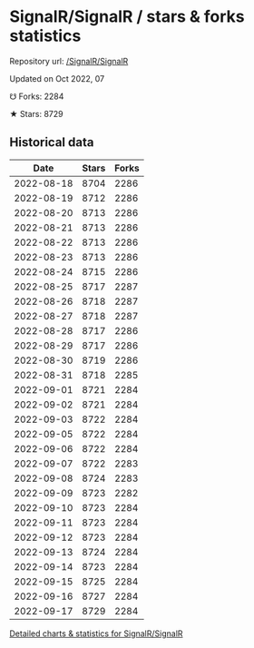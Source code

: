 # SignalR/SignalR / stars & forks statistics

Repository url: [/SignalR/SignalR](https://github.com/SignalR/SignalR)

Updated on Oct 2022, 07

☋ Forks: 2284

★ Stars: 8729

## Historical data
| Date | Stars | Forks |
|------|-------|-------|
| 2022-08-18 | 8704 | 2286 | 
| 2022-08-19 | 8712 | 2286 | 
| 2022-08-20 | 8713 | 2286 | 
| 2022-08-21 | 8713 | 2286 | 
| 2022-08-22 | 8713 | 2286 | 
| 2022-08-23 | 8713 | 2286 | 
| 2022-08-24 | 8715 | 2286 | 
| 2022-08-25 | 8717 | 2287 | 
| 2022-08-26 | 8718 | 2287 | 
| 2022-08-27 | 8718 | 2287 | 
| 2022-08-28 | 8717 | 2286 | 
| 2022-08-29 | 8717 | 2286 | 
| 2022-08-30 | 8719 | 2286 | 
| 2022-08-31 | 8718 | 2285 | 
| 2022-09-01 | 8721 | 2284 | 
| 2022-09-02 | 8721 | 2284 | 
| 2022-09-03 | 8722 | 2284 | 
| 2022-09-05 | 8722 | 2284 | 
| 2022-09-06 | 8722 | 2284 | 
| 2022-09-07 | 8722 | 2283 | 
| 2022-09-08 | 8724 | 2283 | 
| 2022-09-09 | 8723 | 2282 | 
| 2022-09-10 | 8723 | 2284 | 
| 2022-09-11 | 8723 | 2284 | 
| 2022-09-12 | 8723 | 2284 | 
| 2022-09-13 | 8724 | 2284 | 
| 2022-09-14 | 8723 | 2284 | 
| 2022-09-15 | 8725 | 2284 | 
| 2022-09-16 | 8727 | 2284 | 
| 2022-09-17 | 8729 | 2284 | 


[Detailed charts & statistics for SignalR/SignalR](https://reviewgithub.com/rep/SignalR/SignalR)
